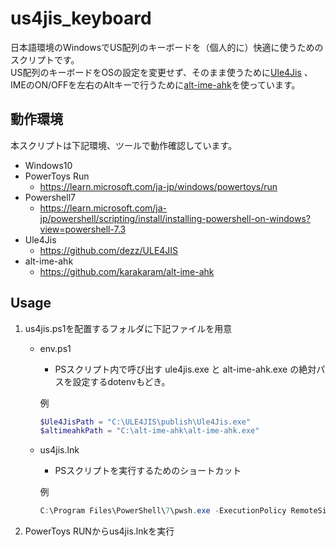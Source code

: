 # us4jis_keyboard

日本語環境のWindowsでUS配列のキーボードを（個人的に）快適に使うためのスクリプトです。  
US配列のキーボードをOSの設定を変更せず、そのまま使うために[Ule4Jis](https://github.com/dezz/ULE4JIS) 、IMEのON/OFFを左右のAltキーで行うために[alt-ime-ahk](https://github.com/karakaram/alt-ime-ahk)を使っています。

## 動作環境

本スクリプトは下記環境、ツールで動作確認しています。

- Windows10
- PowerToys Run
  - <https://learn.microsoft.com/ja-jp/windows/powertoys/run>
- Powershell7
  - <https://learn.microsoft.com/ja-jp/powershell/scripting/install/installing-powershell-on-windows?view=powershell-7.3>
- Ule4Jis
  - <https://github.com/dezz/ULE4JIS>
- alt-ime-ahk
  - <https://github.com/karakaram/alt-ime-ahk>

## Usage

1. us4jis.ps1を配置するフォルダに下記ファイルを用意

    - env.ps1
        - PSスクリプト内で呼び出す ule4jis.exe と alt-ime-ahk.exe の絶対パスを設定するdotenvもどき。

        例

        ``` powershell
        $Ule4JisPath = "C:\ULE4JIS\publish\Ule4Jis.exe"
        $altimeahkPath = "C:\alt-ime-ahk\alt-ime-ahk.exe"
        ```

    - us4jis.lnk
        - PSスクリプトを実行するためのショートカット

        例

        ``` powershell
        C:\Program Files\PowerShell\7\pwsh.exe -ExecutionPolicy RemoteSigned -File "C:\scripts\us4jis.ps1"
        ```

2. PowerToys RUNからus4jis.lnkを実行
